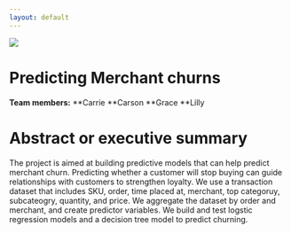 ```yaml
---
layout: default
---
```


<img src="{{ site.url }}{{ site.baseurl }}/assets/img/college_medium.png">


# Predicting Merchant churns

**Team members:**
**Carrie
**Carson 
**Grace
**Lilly

# Abstract or executive summary

The project is aimed at building predictive models that can help predict merchant churn. Predicting whether a customer will stop buying can guide relationships with customers to strengthen loyalty. We use a transaction dataset that includes SKU, order, time placed at, merchant, top categoruy, subcateogry, quantity, and price. We aggregate the dataset by order and merchant, and create predictor variables. We build and test logstic regression models and a decision tree model to predict churning.
